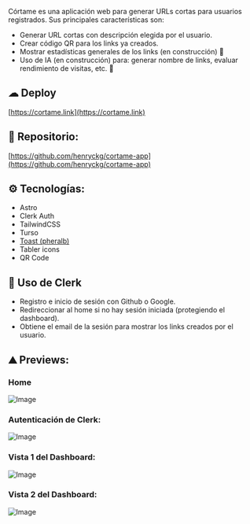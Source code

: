 Córtame es una aplicación web para generar URLs cortas para usuarios registrados. Sus principales características son:
- Generar URL cortas con descripción elegida por el usuario.
- Crear código QR para los links ya creados.
- Mostrar estadísticas generales de los links (en construcción) 🚧
- Uso de IA (en construcción) para: generar nombre de links, evaluar rendimiento de visitas, etc. 🚧

## ☁  Deploy
[https://cortame.link](https://cortame.link)

## 📁 Repositorio:
[https://github.com/henryckg/cortame-app](https://github.com/henryckg/cortame-app)

## ⚙️ Tecnologías:
- Astro
- Clerk Auth
- TailwindCSS
- Turso
- [Toast (pheralb)](https://toast.pheralb.dev/)
- Tabler icons
- QR Code

## 🔑 Uso de Clerk
 - Registro e inicio de sesión con Github o Google.
 - Redireccionar al home si no hay sesión iniciada (protegiendo el dashboard).
 - Obtiene el email de la sesión para mostrar los links creados por el usuario.

## ⛰ Previews:

### Home
![Image](https://github.com/user-attachments/assets/176ece43-0256-4fb0-b61e-f327d61281d2)

### Autenticación de Clerk:
![Image](https://github.com/user-attachments/assets/639c80ac-bc3c-420d-a859-5a98ad9bfa15)

### Vista 1 del Dashboard:
![Image](https://github.com/user-attachments/assets/1f08f09f-ed2d-4949-8591-97d624a5055c)

### Vista 2 del Dashboard:
![Image](https://github.com/user-attachments/assets/0cb14eee-7fb4-494b-8331-54fd7f589282)
